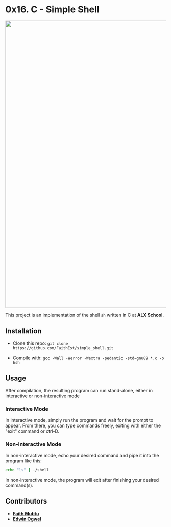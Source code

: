 # 0x16. C - Simple Shell

<img src="https://s3.amazonaws.com/intranet-projects-files/holbertonschool-low_level_programming/235/shell.jpeg" height="auto" width="900">

This project is an implementation of the shell ```sh``` written in C at **ALX School**.

## Installation

- Clone this repo:
```git clone https://github.com/FaithEst/simple_shell.git```

- Compile with:
```gcc -Wall -Werror -Wextra -pedantic -std=gnu89 *.c -o hsh```

## Usage

After compilation, the resulting program can run stand-alone, either in interactive or non-interactive mode

### Interactive Mode

In interactive mode, simply run the program and wait for the prompt to appear. From there, you can type commands freely, exiting with either the "exit" command or ctrl-D.

### Non-Interactive Mode

In non-interactive mode, echo your desired command and pipe it into the program like this:

```sh
echo "ls" | ./shell
```

In non-interactive mode, the program will exit after finishing your desired command(s).


## Contributors
* [**Faith Mutitu**](https://github.com/faithest)
* [**Edwin Ogwel**](https://github.com/edwinogwel)
